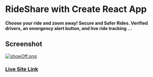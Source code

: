# RideShare with Create React App

**Choose your ride and zoom away! Secure and Safer Rides. Verified drivers, an emergency alert button, and live ride tracking ...**

## Screenshot

[![showOff.png](https://i.postimg.cc/1RwKLmrm/showOff.png)](https://postimg.cc/Z0Y3NhQ2)
### [Live Site Link](https://rideshare-c77d0.web.app)
